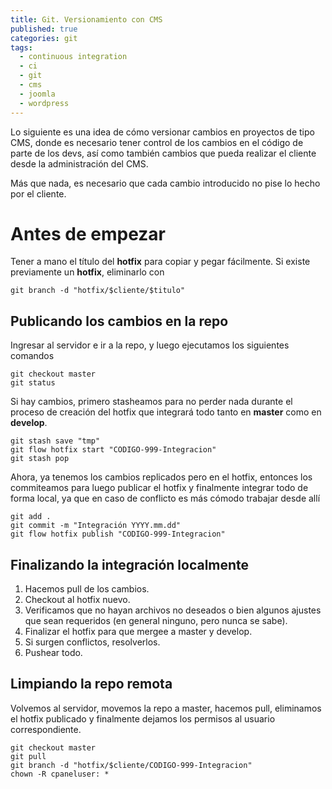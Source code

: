 ```yaml
---
title: Git. Versionamiento con CMS
published: true
categories: git
tags:
  - continuous integration
  - ci
  - git
  - cms
  - joomla
  - wordpress
---
```


Lo siguiente es una idea de cómo versionar cambios en proyectos de tipo CMS, donde es necesario tener control de los cambios en el código de parte de los devs, así como también cambios que pueda realizar el cliente desde la administración del CMS.

Más que nada, es necesario que cada cambio introducido no pise lo hecho por el cliente.

# Antes de empezar

Tener a mano el título del **hotfix** para copiar y pegar fácilmente. Si existe previamente un **hotfix**, eliminarlo con

```shell
git branch -d "hotfix/$cliente/$titulo"
```

## Publicando los cambios en la repo

Ingresar al servidor e ir a la repo, y luego ejecutamos los siguientes comandos

```shell
git checkout master
git status
```

Si hay cambios, primero stasheamos para no perder nada durante el proceso de creación del hotfix que integrará todo tanto en **master** como en **develop**.

```shell
git stash save "tmp"
git flow hotfix start "CODIGO-999-Integracion"
git stash pop
```

Ahora, ya tenemos los cambios replicados pero en el hotfix, entonces los commiteamos para luego publicar el hotfix y finalmente integrar todo de forma local, ya que en caso de conflicto es más cómodo trabajar desde allí

```shell
git add .
git commit -m "Integración YYYY.mm.dd"
git flow hotfix publish "CODIGO-999-Integracion"
```

## Finalizando la integración localmente

1. Hacemos pull de los cambios.
2. Checkout al hotfix nuevo.
3. Verificamos que no hayan archivos no deseados o bien algunos ajustes que sean requeridos (en general ninguno, pero nunca se sabe).
4. Finalizar el hotfix para que mergee a master y develop.
5. Si surgen conflictos, resolverlos.
6. Pushear todo.

## Limpiando la repo remota

Volvemos al servidor, movemos la repo a master, hacemos pull, eliminamos el hotfix publicado y finalmente dejamos los permisos al usuario correspondiente.

```shell
git checkout master
git pull
git branch -d "hotfix/$cliente/CODIGO-999-Integracion"
chown -R cpaneluser: *
```
